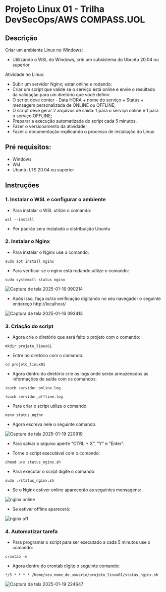 # Projeto Linux 01 - Trilha DevSecOps/AWS COMPASS.UOL

## Descrição
Criar um ambiente Linux no Windows:
- Utilizando o WSL do Windows, crie um subsistema do Ubuntu 20.04 ou superior

Atividade no Linux:
- Subir um servidor Nginx; estar online e rodando;
- Criar um script que valide se o serviço está online e envie o resultado da validação para um
diretório que você definir.
- O script deve conter - Data HORA + nome do serviço + Status + mensagem personalizada
de ONLINE ou OFFLINE;
- O script deve gerar 2 arquivos de saída: 1 para o serviço online e 1 para o serviço OFFLINE;
- Preparar a execução automatizada do script cada 5 minutos.
- Fazer o versionamento da atividade;
- Fazer a documentação explicando o processo de instalação do Linux.

## Pré requisitos:
- Windows
- Wsl
- Ubuntu LTS 20.04 ou superior

## Instruções

### 1. Instalar o WSL e configurar o ambiente
- Para instalar o WSL utilize o comando:
```
wsl --install
```
- Por padrão sera instalado a distribuição Ubuntu
  
### 2. Instalar o Nginx
- Para instalar o Nginx use o comando:
```
sudo apt install nginx
```
- Para verificar se o nginx está rodando utilize o comando:
```
sudo systemctl status nginx
```

![Captura de tela 2025-01-16 090214](https://github.com/user-attachments/assets/2a1b7485-b735-47dc-990e-0587d52499ab)

- Após isso, faça outra verificação digitando no seu navegador o seguinte endereço http://localhost/

![Captura de tela 2025-01-16 093413](https://github.com/user-attachments/assets/8c9abf42-eec5-41d4-9429-73e032ecb3bb)

### 3. Criação do script
- Agora crie o diretório que será feito o projeto com o comando:
```
mkdir projeto_linux01
```
- Entre no diretório com o comando:
```
cd projeto_linux01
```
- Agora dentro do diretório crie os logs onde serão armazenados as informações de saída com os comandos:
```
touch servidor_online.log
```
```
touch servidor_offline.log
```
- Para criar o script utilize o comando:
```
nano status_nginx
```
- Agora escreva nele o seguinte comando:

![Captura de tela 2025-01-19 220919](https://github.com/user-attachments/assets/e8978abc-f41d-43e4-9c32-f7b9e061bc28)

- Para salvar o arquivo aperte "CTRL + X", "Y" e "Enter".

- Torne o script executável com o comando:
```
chmod u+x status_nginx.sh
```
- Para executar o script digite o comando:
```
sudo ./status_nginx.sh
```
- Se o Nginx estiver online aparecerão as seguintes mensagens:

![nginx online](https://github.com/user-attachments/assets/dccc71b7-7bad-4147-ab8f-f75986c22b43)

- Se estiver offline aparecerá:

![nginx off](https://github.com/user-attachments/assets/405f0bc6-0405-4ecc-b937-27ad7db5f990)

### 4. Automatizar tarefa
- Para programar o script para ser executado a cada 5 minutos use o comando:
```
crontab -e
```
- Agora dentro do crontab digite o seguinte comando:
```
*/5 * * * * /home/seu_nome_de_usuario/projeto_linux01/status_nginx.sh
```

![Captura de tela 2025-01-19 224647](https://github.com/user-attachments/assets/19f91963-b177-4846-a28f-eb12063679b8)
